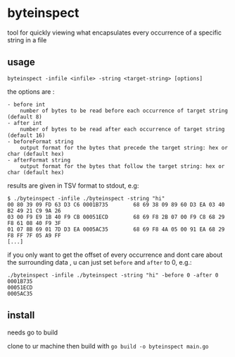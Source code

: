 # byteinspect

tool for quickly viewing what encapsulates every occurrence of a specific string in a file

## usage
```
byteinspect -infile <infile> -string <target-string> [options]
```

the options are :
```
- before int
    number of bytes to be read before each occurrence of target string (default 8)
- after int
    number of bytes to be read after each occurrence of target string (default 16)
- beforeFormat string
    output format for the bytes that precede the target string: hex or char (default hex)
- afterFormat string
    output format for the bytes that follow the target string: hex or char (default hex)
```

results are given in TSV format to stdout, e.g:
```
$ ./byteinspect -infile ./byteinspect -string "hi"
00 80 39 09 FD 63 D3 C6 0001B735        68 69 38 09 89 60 D3 EA 03 40 B2 49 21 C9 9A 26
03 00 F9 E9 1B 40 F9 CB 00051ECD        68 69 F8 2B 07 00 F9 C8 68 29 F8 61 08 40 F9 3F
01 07 8B 69 01 7D D3 EA 0005AC35        68 69 F8 4A 05 00 91 EA 68 29 F8 FF 7F 05 A9 FF
[...]
```

if you only want to get the offset of every occurrence and dont care about the surrounding data , u can just set `before` and `after` to 0, e.g.:
```
./byteinspect -infile ./byteinspect -string "hi" -before 0 -after 0
0001B735
00051ECD
0005AC35
```

## install
needs go to build

clone to ur machine then build with `go build -o byteinspect main.go`

